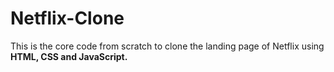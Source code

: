 # Netflix-Clone

This is the core code from scratch to clone the landing page of Netflix using **HTML, CSS and JavaScript.**
